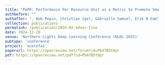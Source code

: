 ```yaml
---
title: "PePR: Performance Per Resource Unit as a Metric to Promote Small-scale Deep Learning for Medical Image Analysis"
authbefore: "" 
authafter: ", Bob Pepin, Christian Igel, Gabrielle Samuel, Erik B Dam"
collection: publications
permalink: /publication/2024-03-adver-fine
date: 2024-11-20
venue: 'Northern Lights Deep Learning Conference (NLDL 2025)'
pubtype: 'conference'
project: 'sustofai'
paperurl: https://openreview.net/forum?id=Pb47B5t0pr
pdf: https://openreview.net/pdf?id=Pb47B5t0pr
---
```


